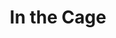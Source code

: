 --- 
title: "In the Cage"
publishdate: "2019-1-15T16:48:46+02:00"
src: "https://365manga.net/manga/in-the-cage"
image: "https://data.365manga.net/images/thumbnails/32499-in-the-cage.jpg"
description: " Loved and tossed around by elite alphas.
Haru (omega) is in relationship with Eiji (alpha) who is also his childhood friend. But Eiji who is from elite family, already had his fiancé and Haru always came in second. Renji (alpha), an older brother of Eiji and Haru's first love, appeared in front of him. 'I came to pick you up' Renji told Haru.
Where will this…"
---